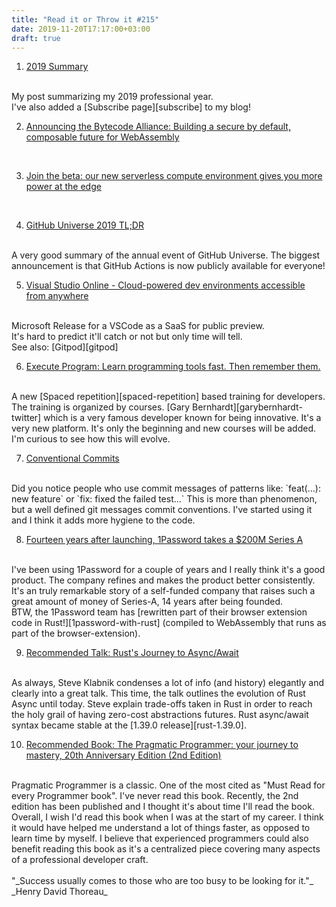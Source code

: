 ```yaml
---
title: "Read it or Throw it #215"
date: 2019-11-20T17:17:00+03:00
draft: true
---
```


1. [2019 Summary][2019-summary]
<br/>
My post summarizing my 2019 professional year.
<br/>
I've also added a [Subscribe page][subscribe] to my blog!

2. [Announcing the Bytecode Alliance: Building a secure by default, composable future for WebAssembly][bytecode-alliance]
<br/>

3. [Join the beta: our new serverless compute environment gives you more power at the edge][fastly-serverless-edge]
<br/>

4. [GitHub Universe 2019 TL;DR][github-universe-2019]
<br/>
A very good summary of the annual event of GitHub Universe. The biggest announcement is that GitHub Actions is now publicly available for everyone!

5. [Visual Studio Online - Cloud-powered dev environments accessible from anywhere][vscode-online]
<br/>
Microsoft Release for a VSCode as a SaaS for public preview.
<br/>
It's hard to predict it'll catch or not but only time will tell.
<br/>
See also: [Gitpod][gitpod]

6. [Execute Program: Learn programming tools fast. Then remember them.][executeprogram]
<br/>
A new [Spaced repetition][spaced-repetition] based training for developers.
The training is organized by courses. [Gary Bernhardt][garybernhardt-twitter] which is a very famous developer
known for being innovative.
It's a very new platform. It's only the beginning and new courses will be added. I'm curious to see how this will evolve.

7. [Conventional Commits][conventionalcommits]
<br/>
Did you notice people who use commit messages of patterns like:
`feat(...): new feature` or `fix: fixed the failed test...`
This is more than phenomenon, but a well defined git messages commit conventions.
I've started using it and I think it adds more hygiene to the code.

8. [Fourteen years after launching, 1Password takes a $200M Series A][1password-series-a]
<br/>
I've been using 1Password for a couple of years and I really think it's a good product. The company refines and makes the product better consistently.
It's an truly remarkable story of a self-funded company that raises such a  great amount of money of Series-A, 14 years after being founded.
<br/>
BTW, the 1Password team has [rewritten part of their browser extension code in Rust!][1password-with-rust] (compiled to WebAssembly that runs as part of the browser-extension).

9. [Recommended Talk: Rust's Journey to Async/Await][rust-async-await-talk]
<br/>
As always, Steve Klabnik condenses a lot of info (and history) elegantly and clearly into a great talk.
This time, the talk outlines the evolution of Rust Async until today. Steve explain trade-offs taken in Rust in order to reach the holy grail
of having zero-cost abstractions futures.
Rust async/await syntax became stable at the [1.39.0 release][rust-1.39.0].

10. [Recommended Book: The Pragmatic Programmer: your journey to mastery, 20th Anniversary Edition (2nd Edition)][pragmatic-programmer]
<br/>
Pragmatic Programmer is a classic. One of the most cited as "Must Read for every Programmer book".
I've never read this book. Recently, the 2nd edition has been published and I thought it's about time I'll read the book.
Overall, I wish I'd read this book when I was at the start of my career. I think it would have helped me understand a lot of things faster, as opposed
to learn time by myself. I believe that experienced programmers could also benefit reading this book as it's a centralized piece covering many
aspects of a professional developer craft.
<br/>

<br/>
"_Success usually comes to those who are too busy to be looking for it."_
<br/>
_Henry David Thoreau_

[2019-summary]: ???
[subscribe]: https://gryphon.dev/subscribe/
[rust-async-await-talk]: https://www.youtube.com/watch?v=lJ3NC-R3gSI
[1password-series-a]: https://techcrunch.com/2019/11/14/fourteen-years-after-launching-1password-takes-first-funding-a-200m-series-a/
[1password-with-rust]: https://blog.1password.com/1passwordx-december-2019-release/
[github-universe-2019]: https://changelog.com/posts/github-universe-2019-tldr
[bytecode-alliance]: https://bytecodealliance.org/articles/announcing-the-bytecode-alliance
[vscode-online]: https://visualstudio.microsoft.com/services/visual-studio-online/
[gitpod]: https://www.gitpod.io/
[fastly-serverless-edge]: https://www.fastly.com/blog/join-the-beta-new-serverless-compute-environment-at-the-edge
[spaced-repetition]: https://en.wikipedia.org/wiki/Spaced_repetition
[executeprogram]: https://www.executeprogram.com/
[garybernhardt-twitter]: https://twitter.com/garybernhardt
[conventionalcommits]: https://www.conventionalcommits.org/
[rust-1.39.0]: https://blog.rust-lang.org/2019/11/07/Async-await-stable.html
[pragmatic-programmer]: https://www.amazon.com/Pragmatic-Programmer-journey-mastery-Anniversary/dp/0135957052/
